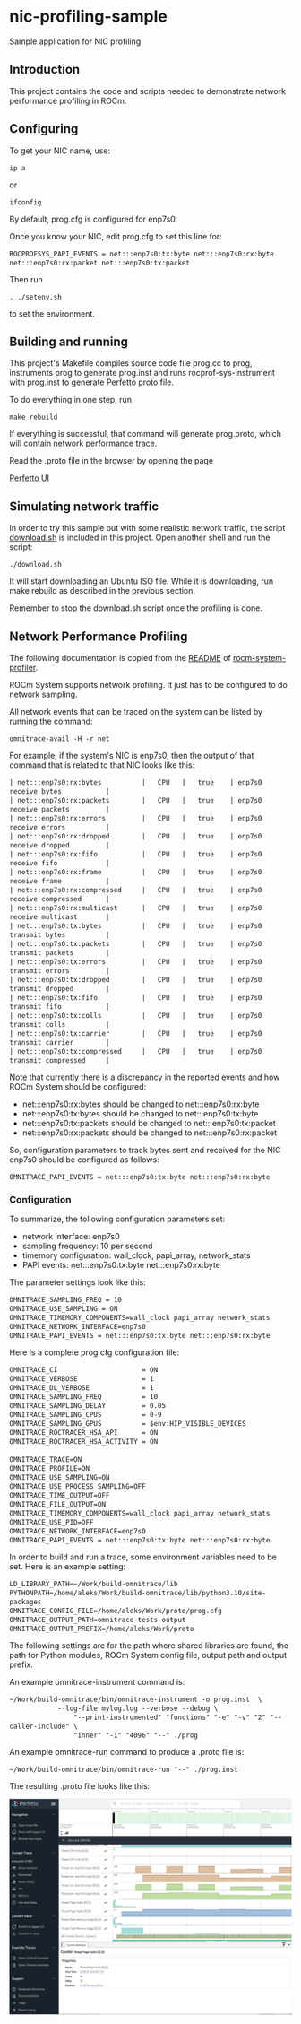 # nic-profiling-sample
Sample application for NIC profiling

## Introduction

This project contains the code and scripts needed to demonstrate network performance
profiling in ROCm.

## Configuring

To get your NIC name, use:

    ip a

or

    ifconfig

By default, prog.cfg is configured for enp7s0.

Once you know your NIC, edit prog.cfg to set this line for:


    ROCPROFSYS_PAPI_EVENTS = net:::enp7s0:tx:byte net:::enp7s0:rx:byte net:::enp7s0:rx:packet net:::enp7s0:tx:packet

Then run

    . ./setenv.sh

to set the environment.

## Building and running

This project's Makefile compiles source code file prog.cc to prog, instruments prog to generate prog.inst
and runs rocprof-sys-instrument with prog.inst to generate Perfetto proto file.

To do everything in one step, run

    make rebuild

If everything is successful, that command will generate prog.proto, which will contain
network performance trace.

Read the .proto file in the browser by opening the page

[Perfetto UI](https://ui.perfetto.dev/)

## Simulating network traffic

In order to try this sample out with some realistic network traffic, the script
[download.sh](https://github.com/ajanicijamd/nic-profiling-sample/blob/main/download.sh)
is included in this project. Open another shell and run the script:

    ./download.sh

It will start downloading an Ubuntu ISO file. While it is downloading, run make rebuild as described
in the previous section.

Remember to stop the download.sh script once the profiling is done.


## Network Performance Profiling

The following documentation is copied from the
[README](https://github.com/ROCm/pytorch-profiling-examples-internal/blob/main/rocm-system-profiler/README.md)
of
[rocm-system-profiler](https://github.com/ROCm/pytorch-profiling-examples-internal/tree/main/rocm-system-profiler).

ROCm System supports network profiling. It just has to be configured to do network sampling.

All network events that can be traced on the system can be listed by running the command:

    omnitrace-avail -H -r net

For example, if the system's NIC is enp7s0, then the output of that command that is related to
that NIC looks like this:

```
| net:::enp7s0:rx:bytes          |   CPU   |   true    | enp7s0 receive bytes           |
| net:::enp7s0:rx:packets        |   CPU   |   true    | enp7s0 receive packets         |
| net:::enp7s0:rx:errors         |   CPU   |   true    | enp7s0 receive errors          |
| net:::enp7s0:rx:dropped        |   CPU   |   true    | enp7s0 receive dropped         |
| net:::enp7s0:rx:fifo           |   CPU   |   true    | enp7s0 receive fifo            |
| net:::enp7s0:rx:frame          |   CPU   |   true    | enp7s0 receive frame           |
| net:::enp7s0:rx:compressed     |   CPU   |   true    | enp7s0 receive compressed      |
| net:::enp7s0:rx:multicast      |   CPU   |   true    | enp7s0 receive multicast       |
| net:::enp7s0:tx:bytes          |   CPU   |   true    | enp7s0 transmit bytes          |
| net:::enp7s0:tx:packets        |   CPU   |   true    | enp7s0 transmit packets        |
| net:::enp7s0:tx:errors         |   CPU   |   true    | enp7s0 transmit errors         |
| net:::enp7s0:tx:dropped        |   CPU   |   true    | enp7s0 transmit dropped        |
| net:::enp7s0:tx:fifo           |   CPU   |   true    | enp7s0 transmit fifo           |
| net:::enp7s0:tx:colls          |   CPU   |   true    | enp7s0 transmit colls          |
| net:::enp7s0:tx:carrier        |   CPU   |   true    | enp7s0 transmit carrier        |
| net:::enp7s0:tx:compressed     |   CPU   |   true    | enp7s0 transmit compressed     |
```

Note that currently there is a discrepancy in the reported events and how ROCm System should
be configured:

- net:::enp7s0:rx:bytes should be changed to net:::enp7s0:rx:byte
- net:::enp7s0:tx:bytes should be changed to net:::enp7s0:tx:byte
- net:::enp7s0:tx:packets should be changed to net:::enp7s0:tx:packet
- net:::enp7s0:rx:packets should be changed to net:::enp7s0:rx:packet

So, configuration parameters to track bytes sent and received for the NIC enp7s0 should be
configured as follows:

    OMNITRACE_PAPI_EVENTS = net:::enp7s0:tx:byte net:::enp7s0:rx:byte

### Configuration

To summarize, the following configuration parameters set:

- network interface: enp7s0
- sampling frequency: 10 per second
- timemory configuration: wall_clock, papi_array, network_stats
- PAPI events: net:::enp7s0:tx:byte net:::enp7s0:rx:byte

The parameter settings look like this:

```
OMNITRACE_SAMPLING_FREQ = 10
OMNITRACE_USE_SAMPLING = ON
OMNITRACE_TIMEMORY_COMPONENTS=wall_clock papi_array network_stats
OMNITRACE_NETWORK_INTERFACE=enp7s0
OMNITRACE_PAPI_EVENTS = net:::enp7s0:tx:byte net:::enp7s0:rx:byte
```

Here is a complete prog.cfg configuration file:

```
OMNITRACE_CI                     = ON
OMNITRACE_VERBOSE                = 1
OMNITRACE_DL_VERBOSE             = 1
OMNITRACE_SAMPLING_FREQ          = 10
OMNITRACE_SAMPLING_DELAY         = 0.05
OMNITRACE_SAMPLING_CPUS          = 0-9
OMNITRACE_SAMPLING_GPUS          = $env:HIP_VISIBLE_DEVICES
OMNITRACE_ROCTRACER_HSA_API      = ON
OMNITRACE_ROCTRACER_HSA_ACTIVITY = ON

OMNITRACE_TRACE=ON
OMNITRACE_PROFILE=ON
OMNITRACE_USE_SAMPLING=ON
OMNITRACE_USE_PROCESS_SAMPLING=OFF
OMNITRACE_TIME_OUTPUT=OFF
OMNITRACE_FILE_OUTPUT=ON
OMNITRACE_TIMEMORY_COMPONENTS=wall_clock papi_array network_stats
OMNITRACE_USE_PID=OFF
OMNITRACE_NETWORK_INTERFACE=enp7s0
OMNITRACE_PAPI_EVENTS = net:::enp7s0:tx:byte net:::enp7s0:rx:byte
```

In order to build and run a trace, some environment variables need to be set.
Here is an example setting:

```
LD_LIBRARY_PATH=~/Work/build-omnitrace/lib
PYTHONPATH=/home/aleks/Work/build-omnitrace/lib/python3.10/site-packages
OMNITRACE_CONFIG_FILE=/home/aleks/Work/proto/prog.cfg
OMNITRACE_OUTPUT_PATH=omnitrace-tests-output
OMNITRACE_OUTPUT_PREFIX=/home/aleks/Work/proto
```

The following settings are for the path where shared libraries are found, the path
for Python modules, ROCm System config file, output path and output prefix.

An example omnitrace-instrument command is:

```
~/Work/build-omnitrace/bin/omnitrace-instrument -o prog.inst  \
            --log-file mylog.log --verbose --debug \
                "--print-instrumented" "functions" "-e" "-v" "2" "--caller-include" \
                "inner" "-i" "4096" "--" ./prog
```

An example omnitrace-run command to produce a .proto file is:

```
~/Work/build-omnitrace/bin/omnitrace-run "--" ./prog.inst
```

The resulting .proto file looks like this:

![ROCm System trace](perfetto-trace.proto.jpg)


